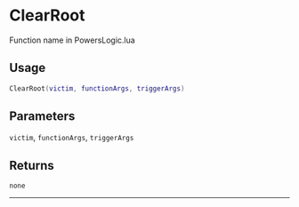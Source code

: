 # ClearRoot
Function name in PowersLogic.lua
## Usage
```lua
ClearRoot(victim, functionArgs, triggerArgs)
```
## Parameters
`victim`, `functionArgs`, `triggerArgs`
## Returns
`none`

---